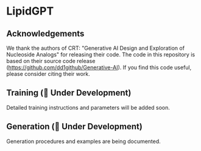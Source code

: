 # LipidGPT

## Acknowledgements
We thank the authors of CRT: "Generative AI Design and Exploration of Nucleoside Analogs" for releasing their code. The code in this repository is based on their source code release (https://github.com/dd1github/Generative-AI). If you find this code useful, please consider citing their work.

## Training (🚧 Under Development)
Detailed training instructions and parameters will be added soon.

## Generation (🚧 Under Development)
Generation procedures and examples are being documented.
